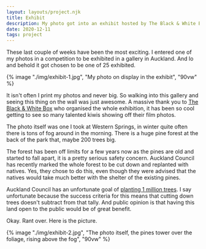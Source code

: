 ```yaml
---
layout: layouts/project.njk
title: Exhibit
description: My photo got into an exhibit hosted by The Black & White Box
date: 2020-12-11
tags: project
---
```


These last couple of weeks have been the most exciting. I entered one of my photos in a competition to be exhibited in a gallery in Auckland. And lo and behold it got chosen to be one of 25 exhibited.

{% image "./img/exhibit-1.jpg", "My photo on display in the exhibit", "90vw" %}

It isn't often I print my photos and never big. So walking into this gallery and seeing this thing on the wall was just awesome. A massive thank you to [The Black & White Box](https://theblackandwhitebox.co.nz) who organised the whole exhibition, it has been so cool getting to see so many talented kiwis showing off their film photos.

The photo itself was one I took at Western Springs, in winter quite often there is tons of fog around in the morning. There is a huge pine forest at the back of the park that, maybe 200 trees big.

The forest has been off limits for a few years now as the pines are old and started to fall apart, it is a pretty serious safety concern. Auckland Council has recently marked the whole forest to be cut down and replanted with natives. Yes, they chose to do this, even though they were advised that the natives would take much better with the shelter of the existing pines.

Auckland Council has an unfortunate goal of [planting 1 million trees](https://www.aucklandcouncil.govt.nz/mayor-of-auckland/mayor-priorities/protecting-our-environment/Pages/million-trees.aspx). I say unfortunate because the success criteria for this means that cutting down trees doesn't subtract from that tally. And public opinion is that having this land open to the public would be of great benefit.

Okay. Rant over. Here is the picture.

{% image "./img/exhibit-2.jpg", "The photo itself, the pines tower over the foliage, rising above the fog", "90vw" %}
